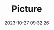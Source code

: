 ---
weight: 1
images:
- /images/edited/70.jpeg
title: Picture
date: 2023-10-27 09:32:26
tags: [luminar neo,work,24-70mm F2.8 DG DN | Art 019,ILCE-7M3,24.0]
---